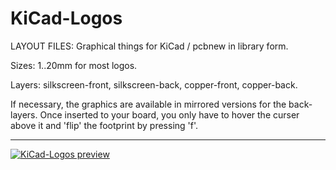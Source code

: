 
KiCad-Logos
===========

LAYOUT FILES: Graphical things for KiCad / pcbnew in library form.

Sizes: 1..20mm for most logos.

Layers: silkscreen-front, silkscreen-back, copper-front, copper-back.


If necessary, the graphics are available in mirrored versions for the back-layers. Once inserted to your board, you only have to hover the curser above it and 'flip' the footprint by pressing 'f'.

---

[![KiCad-Logos preview](https://github.com/madworm/KiCad-Logos/raw/master/docs/KiCad-Logos_preview.png)](https://github.com/madworm/KiCad-Logos/blob/master/docs/KiCad-Logos_preview.png)
